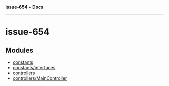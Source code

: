 **issue-654** • **Docs**

***

# issue-654

## Modules

- [constants](constants.md)
- [constants/interfaces](constants-interfaces.md)
- [controllers](controllers.md)
- [controllers/MainController](controllers-MainController.md)
